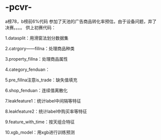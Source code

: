 

# -pcvr-
a榜78，b榜前6%代码
参加了天池的广告商品转化率预估，由于设备问题，弃了决赛。。。。
供上初赛代码：

1.datasplit：用滑窗法划分数据集

2.catrgory——fillna：处理商品种类

3.property_fillna：处理商品属性

4.category_fenduan：

5.pre_fillna注意is_trade：缺失值填充

6.shop_fenduan：连续值离散化

7.leakfeature1：统计label中间隔等特征

8.leakfeature2：统计label中购买率等特征

9.feature_with_time：按天组合特征

10.xgb_model：用xgb进行训练预测
